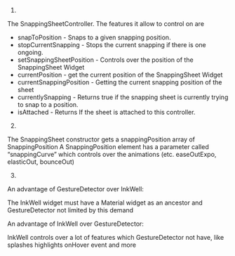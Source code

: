 1. 
The SnappingSheetController. The features it allow to control on are 
   - snapToPosition - Snaps to a given snapping position.
   - stopCurrentSnapping - Stops the current snapping if there is one ongoing.
   - setSnappingSheetPosition - Controls over the position of the SnappingSheet Widget 
   - currentPosition - get the current position of the SnappingSheet Widget
   - currentSnappingPosition - Getting the current snapping position of the sheet
   - currentlySnapping - Returns true if the snapping sheet is currently trying to snap to a position.
   - isAttached - Returns If the sheet is attached to this controller.
   
2. 
The SnappingSheet constructor gets a snappingPosition array of SnappingPosition
A SnappingPosition element has a parameter called “snappingCurve” which
controls over the animations (etc. easeOutExpo, elasticOut, bounceOut)

3.
An advantage of GestureDetector over InkWell:

The InkWell widget must have a Material widget as an ancestor
and GestureDetector not limited by this demand  

An advantage of InkWell over GestureDetector:

InkWell controls over a lot of features which GestureDetector not have, like splashes highlights
onHover event and more